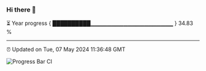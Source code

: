 ### Hi there 👋

⏳ Year progress { ██████████▁▁▁▁▁▁▁▁▁▁▁▁▁▁▁▁▁▁▁▁ } 34.83 %

---

⏰ Updated on Tue, 07 May 2024 11:36:48 GMT

![Progress Bar CI](https://github.com/IshwaranRudhara/GIT-ACTION/workflows/Progress%20Bar%20CI/badge.svg)
